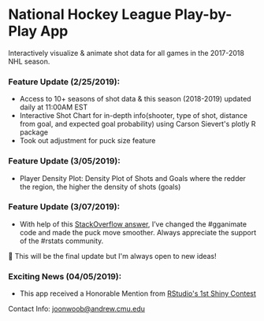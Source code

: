 # National Hockey League Play-by-Play App

Interactively visualize & animate shot data for all games in the 2017-2018 NHL season. 

### Feature Update (2/25/2019):

- Access to 10+ seasons of shot data & this season (2018-2019) updated daily at 11:00AM EST
- Interactive Shot Chart for in-depth info(shooter, type of shot, distance from goal, and expected goal probability) using Carson Sievert's plotly R package
- Took out adjustment for puck size feature

### Feature Update (3/05/2019):

- Player Density Plot: Density Plot of Shots and Goals where the redder the region, the higher the density of shots (goals)


### Feature Update (3/07/2019):

- With help of this [StackOverflow answer](https://stackoverflow.com/questions/54271044/animating-from-start-point-to-end-point-for-each-group/55015919#55015919), I’ve changed the #gganimate code and made the puck move smoother. Always appreciate the support of the #rstats community.

🔆 This will be the final update but I'm always open to new ideas!

### Exciting News (04/05/2019):

- This app received a Honorable Mention from [RStudio's 1st Shiny Contest](https://blog.rstudio.com/2019/04/05/first-shiny-contest-winners/?utm_content=buffere0bd9&utm_medium=social&utm_source=twitter&utm_campaign=buffer)

Contact Info: joonwoob@andrew.cmu.edu

